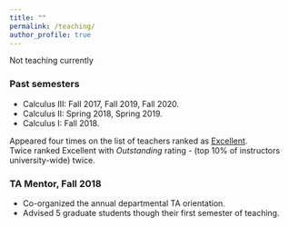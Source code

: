 ```yaml
---
title: ""
permalink: /teaching/
author_profile: true
---
```

Not teaching currently

### Past semesters

* Calculus III: Fall 2017, Fall 2019, Fall 2020.
* Calculus II: Spring 2018, Spring 2019.
* Calculus I: Fall 2018.    


Appeared four times on the list of teachers ranked as <a href="https://citl.illinois.edu/citl-101/measurement-evaluation/teaching-evaluation/teaching-evaluations-(ices)/teachers-ranked-as-excellent" target="_blank"> Excellent</a>.<br> Twice ranked Excellent with _Outstanding_ rating - (top 10% of instructors university-wide) twice.

### TA Mentor, Fall 2018
   * Co-organized the annual departmental TA orientation.
   * Advised 5 graduate students though their first semester of teaching.
